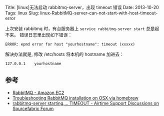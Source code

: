 Title: [linux]无法启动 rabbitmq-server，出现 timeout 错误
Date: 2013-10-20
Tags: linux
Slug: linux-RabbitMQ-server-can-not-start-with-host-timeout-error

上次安装 rabbitmq 时，有台服务器上 `service rabbitmq-server start` 总是起不来。
错误日志里出现如下错误：

    ERROR: epmd error for host "yourhostname": timeout (xxxxx)

解决办法就是, 修改 /etc/hosts 将本机的 hostname 加进去：

    127.0.0.1    yourhostname


## 参考

* [RabbitMQ - Amazon EC2](http://www.rabbitmq.com/ec2.html#issues-hostname)
* [Troubleshooting RabbitMQ installation on OSX via homebrew](https://gist.github.com/jch/2522701)
* [rabbitmq-server starting.... TIMEOUT - Airtime Support Discussions on Sourcefabric Forum](http://forum.sourcefabric.org/discussion/comment/13783)
